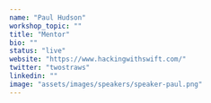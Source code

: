 ```yaml
---
name: "Paul Hudson"
workshop_topic: ""
title: "Mentor"
bio: ""
status: "live"
website: "https://www.hackingwithswift.com/"
twitter: "twostraws"
linkedin: ""
image: "assets/images/speakers/speaker-paul.png"
---
```


